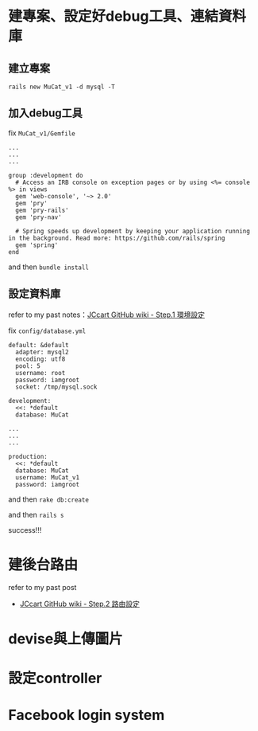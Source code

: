 # 建專案、設定好debug工具、連結資料庫

## 建立專案
```
rails new MuCat_v1 -d mysql -T
```

## 加入debug工具

fix `MuCat_v1/Gemfile`

```
...
...
...

group :development do
  # Access an IRB console on exception pages or by using <%= console %> in views
  gem 'web-console', '~> 2.0'
  gem 'pry'
  gem 'pry-rails'
  gem 'pry-nav'

  # Spring speeds up development by keeping your application running in the background. Read more: https://github.com/rails/spring
  gem 'spring'
end
```

and then `bundle install`

## 設定資料庫

refer to my past notes：[JCcart GitHub wiki - Step.1 環境設定](https://github.com/NickWarm/jccart/wiki/Step.1-%E7%92%B0%E5%A2%83%E8%A8%AD%E5%AE%9A)

fix `config/database.yml`

```
default: &default
  adapter: mysql2
  encoding: utf8
  pool: 5
  username: root
  password: iamgroot
  socket: /tmp/mysql.sock

development:
  <<: *default
  database: MuCat

...
...
...

production:
  <<: *default
  database: MuCat
  username: MuCat_v1
  password: iamgroot
```

and then  `rake db:create`

and then `rails s`

success!!!

# 建後台路由

refer to my past post
- [JCcart GitHub wiki - Step.2 路由設定](https://github.com/NickWarm/jccart/wiki/Step.2-%E8%B7%AF%E7%94%B1%E8%A8%AD%E5%AE%9A)

# devise與上傳圖片

# 設定controller

# Facebook login system

